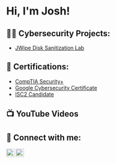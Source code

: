 <h1>Hi, I'm Josh! </h1>

<h2>👨‍💻 Cybersecurity Projects:</h2>

 - [JWipe Disk Sanitization Lab](https://github.com/joshstark1/ActiveDirectoryLab)

<h2>📃 Certifications:</h2>

- [CompTIA Security+](https://www.credly.com/badges/bcd0457a-fa97-4ddd-831e-5b3cbff145fe/public_url)
- [Google Cybersecurity Certificate](https://www.credly.com/badges/7718f1f5-25fd-49f7-a887-8216189ce79c/public_url)
- [ISC2 Candidate](https://www.credly.com/badges/7bbe04b5-0b76-47f3-9d87-e6e7bcf8492a/public_url)

<h2>📺 YouTube Videos</h2>


<h2> 🤳 Connect with me:</h2>

[<img align="left" alt="JoshStark | YouTube" width="22px" src="https://cdn.jsdelivr.net/npm/simple-icons@v3/icons/youtube.svg" />][youtube]
[<img align="left" alt="JoshStark | LinkedIn" width="22px" src="https://cdn.jsdelivr.net/npm/simple-icons@v3/icons/linkedin.svg" />][linkedin]

[youtube]: https://youtube.com/@joshstark1
[linkedin]: https://linkedin.com/in/starkjosh

<!--
**joshmadakor1/joshmadakor1** is a ✨ _special_ ✨ repository because its `README.md` (this file) appears on your GitHub profile.

Here are some ideas to get you started:

- 🔭 I’m currently working on ...
- 🌱 I’m currently learning ...
- 👯 I’m looking to collaborate on ...
- 🤔 I’m looking for help with ...
- 💬 Ask me about ...
- 📫 How to reach me: ...
- 😄 Pronouns: ...
- ⚡ Fun fact: ...
-->
